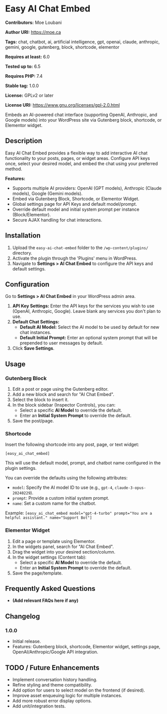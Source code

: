 # Easy AI Chat Embed

**Contributors:** Moe Loubani

**Author URI:** https://moe.ca

**Tags:** chat, chatbot, ai, artificial intelligence, gpt, openai, claude, anthropic, gemini, google, gutenberg, block, shortcode, elementor

**Requires at least:** 6.0

**Tested up to:** 6.5

**Requires PHP:** 7.4

**Stable tag:** 1.0.0

**License:** GPLv2 or later

**License URI:** https://www.gnu.org/licenses/gpl-2.0.html

Embeds an AI-powered chat interface (supporting OpenAI, Anthropic, and Google models) into your WordPress site via Gutenberg block, shortcode, or Elementor widget.

## Description

Easy AI Chat Embed provides a flexible way to add interactive AI chat functionality to your posts, pages, or widget areas. Configure API keys once, select your desired model, and embed the chat using your preferred method.

**Features:**

*   Supports multiple AI providers: OpenAI (GPT models), Anthropic (Claude models), Google (Gemini models).
*   Embed via Gutenberg Block, Shortcode, or Elementor Widget.
*   Global settings page for API Keys and default model/prompt.
*   Override default model and initial system prompt per instance (Block/Elementor).
*   Secure AJAX handling for chat interactions.

## Installation

1.  Upload the `easy-ai-chat-embed` folder to the `/wp-content/plugins/` directory.
2.  Activate the plugin through the 'Plugins' menu in WordPress.
3.  Navigate to **Settings > AI Chat Embed** to configure the API keys and default settings.

## Configuration

Go to **Settings > AI Chat Embed** in your WordPress admin area.

1.  **API Key Settings:** Enter the API keys for the services you wish to use (OpenAI, Anthropic, Google). Leave blank any services you don't plan to use.
2.  **Default Chat Settings:**
    *   **Default AI Model:** Select the AI model to be used by default for new chat instances.
    *   **Default Initial Prompt:** Enter an optional system prompt that will be prepended to user messages by default.
3.  Click **Save Settings**.

## Usage

### Gutenberg Block

1.  Edit a post or page using the Gutenberg editor.
2.  Add a new block and search for "AI Chat Embed".
3.  Select the block to insert it.
4.  In the block sidebar (Inspector Controls), you can:
    *   Select a specific **AI Model** to override the default.
    *   Enter an **Initial System Prompt** to override the default.
5.  Save the post/page.

### Shortcode

Insert the following shortcode into any post, page, or text widget:

`[easy_ai_chat_embed]`

This will use the default model, prompt, and chatbot name configured in the plugin settings.

You can override the defaults using the following attributes:

*   `model`: Specify the AI model ID to use (e.g., `gpt-4`, `claude-3-opus-20240229`).
*   `prompt`: Provide a custom initial system prompt.
*   `name`: Set a custom name for the chatbot.

Example:
`[easy_ai_chat_embed model="gpt-4-turbo" prompt="You are a helpful assistant." name="Support Bot"]`

### Elementor Widget

1.  Edit a page or template using Elementor.
2.  In the widgets panel, search for "AI Chat Embed".
3.  Drag the widget into your desired section/column.
4.  In the widget settings (Content tab):
    *   Select a specific **AI Model** to override the default.
    *   Enter an **Initial System Prompt** to override the default.
5.  Save the page/template.

## Frequently Asked Questions

*   **(Add relevant FAQs here if any)**

## Changelog

### 1.0.0
*   Initial release.
*   Features: Gutenberg block, shortcode, Elementor widget, settings page, OpenAI/Anthropic/Google API integration.

## TODO / Future Enhancements

*   Implement conversation history handling.
*   Refine styling and theme compatibility.
*   Add option for users to select model on the frontend (if desired).
*   Improve asset enqueuing logic for multiple instances.
*   Add more robust error display options.
*   Add unit/integration tests.
